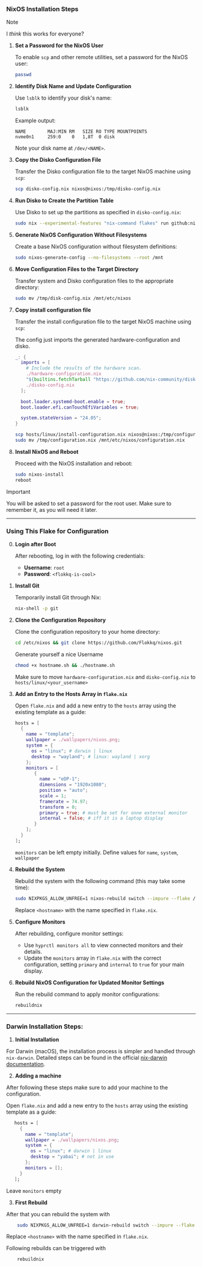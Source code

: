 ### **NixOS Installation Steps**

> [!NOTE]
> I *think* this works for everyone?

1. **Set a Password for the NixOS User**

   To enable `scp` and other remote utilities, set a password for the NixOS user:

   ```bash
   passwd
   ```

2. **Identify Disk Name and Update Configuration**

   Use `lsblk` to identify your disk's name:

   ```bash
   lsblk
   ```

   Example output:

   ```
   NAME        MAJ:MIN RM   SIZE RO TYPE MOUNTPOINTS
   nvme0n1     259:0    0   1,8T  0 disk
   ```

   Note your disk name at `/dev/<NAME>`.

3. **Copy the Disko Configuration File**

   Transfer the Disko configuration file to the target NixOS machine using `scp`:

   ```bash
   scp disko-config.nix nixos@nixos:/tmp/disko-config.nix
   ```

4. **Run Disko to Create the Partition Table**

   Use Disko to set up the partitions as specified in `disko-config.nix`:

   ```bash
   sudo nix --experimental-features "nix-command flakes" run github:nix-community/disko -- --mode disko /tmp/disko-config.nix
   ```

5. **Generate NixOS Configuration Without Filesystems**

   Create a base NixOS configuration without filesystem definitions:

   ```bash
   sudo nixos-generate-config --no-filesystems --root /mnt
   ```

6. **Move Configuration Files to the Target Directory**

   Transfer system and Disko configuration files to the appropriate directory:

   ```bash
   sudo mv /tmp/disk-config.nix /mnt/etc/nixos
   ```

7. **Copy install configuration file**

   Transfer the install configuration file to the target NixOS machine using `scp`:

   The config just imports the generated hardware-configuration and disko.

    ```nix
    _: {
      imports = [
        # Include the results of the hardware scan.
        ./hardware-configuration.nix
        "${builtins.fetchTarball "https://github.com/nix-community/disko/archive/master.tar.gz"}/module.nix"
        ./disko-config.nix
      ];

      boot.loader.systemd-boot.enable = true;
      boot.loader.efi.canTouchEfiVariables = true;

      system.stateVersion = "24.05";
    }
     ```

   ```bash
   scp hosts/linux/install-configuration.nix nixos@nixos:/tmp/configuration.nix
   sudo mv /tmp/configuration.nix /mnt/etc/nixos/configuration.nix
   ```

8. **Install NixOS and Reboot**

   Proceed with the NixOS installation and reboot:

   ```bash
   sudo nixos-install
   reboot
   ```

> [!IMPORTANT]
> You will be asked to set a password for the root user. Make sure to remember it, as you will need it later.
---

### **Using This Flake for Configuration**

0. **Login after Boot**

   After rebooting, log in with the following credentials:

   - **Username**: `root`
   - **Password**: `<flokkq-is-cool>`

1. **Install Git**

   Temporarily install Git through Nix:

   ```bash
   nix-shell -p git
   ```

2. **Clone the Configuration Repository**

   Clone the configuration repository to your home directory:

   ```bash
   cd /etc/nixos && git clone https://github.com/Flokkq/nixos.git
   ```

   Generate yourself a nice Username

   ```bash
   chmod +x hostname.sh && ./hostname.sh
   ```

   Make sure to move `hardware-configuration.nix` and `disko-config.nix` to `hosts/linux/<your_username>`

3. **Add an Entry to the Hosts Array in `flake.nix`**

   Open `flake.nix` and add a new entry to the `hosts` array using the existing template as a guide:

   ```nix
   hosts = [
     {
       name = "template";
       wallpaper = ./wallpapers/nixos.png;
       system = {
         os = "linux"; # darwin | linux
         desktop = "wayland"; # linux: wayland | xorg
       };
       monitors = [
          {
            name = "eDP-1";
            dimensions = "1920x1080";
            position = "auto";
            scale = 1;
            framerate = 74.97;
            transform = 0;
            primary = true; # must be set for onne external monitor
            internal = false; # iff it is a laptop display
          }
       ];
     }
   ];
   ```

   `monitors` can be left empty initially. Define values for `name`, `system`, `wallpaper`

4. **Rebuild the System**

   Rebuild the system with the following command (this may take some time):

   ```bash
   sudo NIXPKGS_ALLOW_UNFREE=1 nixos-rebuild switch --impure --flake /etc/nixos/#<hostname>
   ```

   Replace `<hostname>` with the name specified in `flake.nix`.

5. **Configure Monitors**

   After rebuilding, configure monitor settings:

   - Use `hyprctl monitors all` to view connected monitors and their details.
   - Update the `monitors` array in `flake.nix` with the correct configuration, setting `primary` and `internal` to `true` for your main display.

6. **Rebuild NixOS Configuration for Updated Monitor Settings**

   Run the rebuild command to apply monitor configurations:

   ```bash
   rebuildnix
   ```

---

### **Darwin Installation Steps:**

1. **Initial Installation**


For Darwin (macOS), the installation process is simpler and handled through `nix-darwin`. Detailed steps can be found in the official [nix-darwin documentation](https://github.com/LnL7/nix-darwin).

2. **Adding a machine**

After following these steps make sure to add your machine to the configuration.

Open `flake.nix` and add a new entry to the `hosts` array using the existing template as a guide:

```nix
   hosts = [
     {
       name = "template";
       wallpaper = ./wallpapers/nixos.png;
       system = {
         os = "linux"; # darwin | linux
         desktop = "yabai"; # not in use
       };
       monitors = [];
     }
   ];
```

Leave `monitors` empty

3. **First Rebuild**

After that you can rebuild the system with

```bash
    sudo NIXPKGS_ALLOW_UNFREE=1 darwin-rebuild switch --impure --flake ~/developer/nixOS/#<hostname>
```

Replace `<hostname>` with the name specified in `flake.nix`.

Following rebuilds can be triggered with

```bash
    rebuildnix
```

